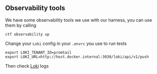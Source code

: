 ## Observability tools
We have some observability tools we use with our harness, you can use them by calling
```
ctf observability up
```
Change your `Loki` config in your `.envrc` you use to run tests
```
export LOKI_TENANT_ID=promtail
export LOKI_URL=http://host.docker.internal:3030/loki/api/v1/push
```
Then check [Loki](http://localhost:3000/explore?panes=%7B%220EE%22:%7B%22datasource%22:%22P8E80F9AEF21F6940%22,%22queries%22:%5B%7B%22refId%22:%22A%22,%22expr%22:%22%7Bjob%3D%5C%22ctf%5C%22%7D%22,%22queryType%22:%22range%22,%22datasource%22:%7B%22type%22:%22loki%22,%22uid%22:%22P8E80F9AEF21F6940%22%7D,%22editorMode%22:%22code%22%7D%5D,%22range%22:%7B%22from%22:%22now-5m%22,%22to%22:%22now%22%7D%7D%7D&schemaVersion=1&orgId=1) logs